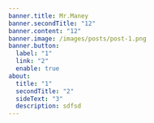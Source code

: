 ```yaml
---
banner.title: Mr.Maney
banner.secondTitle: "12"
banner.content: "12"
banner.image: /images/posts/post-1.png
banner.button:
  label: "1"
  link: "2"
  enable: true
about:
  title: "1"
  secondTitle: "2"
  sideText: "3"
  description: sdfsd
---
```

